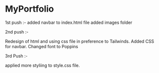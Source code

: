 # MyPortfolio
1st push :-
added navbar to index.html file 
added images folder

2nd push :-

Redesign of html and using css file in preference to Tailwinds.
Added CSS for navbar.
Changed font to Poppins 

3rd Push :-

applied more styliing to style.css file. 

